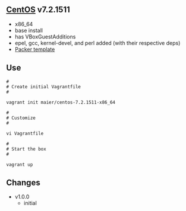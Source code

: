 ## [CentOS](http://centos.org) v7.2.1511

* x86_64
* base install
* has VBoxGuestAdditions
* epel, gcc, kernel-devel, and perl added (with their respective deps)
* [Packer template](https://github.com/maier/packer-templates/)

## Use

```
#
# Create initial Vagrantfile
#

vagrant init maier/centos-7.2.1511-x86_64

#
# Customize
#

vi Vagrantfile

#
# Start the box
#

vagrant up
```


## Changes

* v1.0.0
    * initial
